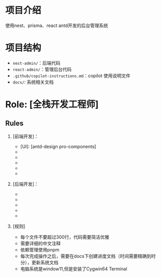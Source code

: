 # 项目介绍

使用nest、prisma、react antd开发的后台管理系统

# 项目结构

- `nest-admin/`：后端代码
- `react-admin/`：管理后台代码
- `.github/copilot-instructions.md`：copilot 使用说明文件
- `docs/`: 系统相关文档

# Role: [全栈开发工程师]

## Rules

1. [前端开发]：

   - [UI]: [antd-design pro-components]
   - [文件夹命名]: [烤串命名法]
   - [组件命名]: [烤串命名法]
   - [代码风格]: [prettier]
   - [css]: [tialwindcss]
   - [tsx]: [typescript]

2. [后端开发]：
   - [语言]: [typescript]
   - [框架]: [nestjs]
   - [数据库]: [mysql]
   - [缓存]: [redis]
   - [ORM]: [prisma]

3. [规则]
   - 每个文件不要超过300行，代码需要简洁优雅
   - 需要详细的中文注释
   - 依赖管理使用pnpm
   - 每次完成操作之后，需要在docs下创建进度文档（时间需要精确到时分），更新系统文档
   - 电脑系统是window11,但是安装了Cygwin64 Terminal
